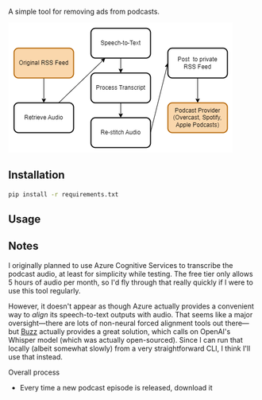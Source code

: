A simple tool for removing ads from podcasts.

![A diagram of the podcast ad removal process](./pipeline.png)

## Installation
```bash
pip install -r requirements.txt
```

## Usage


## Notes
I originally planned to use Azure Cognitive Services to transcribe the podcast audio, at least for simplicity while testing. The free tier only allows 5 hours of audio per month, so I'd fly through that really quickly if I were to use this tool regularly.

However, it doesn't appear as though Azure actually provides a convenient way to *align* its speech-to-text outputs with audio. That seems like a major oversight—there are lots of non-neural forced alignment tools out there—but [Buzz](https://chidiwilliams.github.io/buzz/docs) actually provides a great solution, which calls on OpenAI's Whisper model (which was actually open-sourced). Since I can run that locally (albeit somewhat slowly) from a very straightforward CLI, I think I'll use that instead.

Overall process
- Every time a new podcast episode is released, download it 